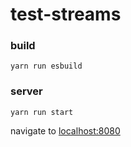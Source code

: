 # test-streams

### build
`yarn run esbuild`

### server
`yarn run start`

navigate to [localhost:8080](http://localhost:8080)